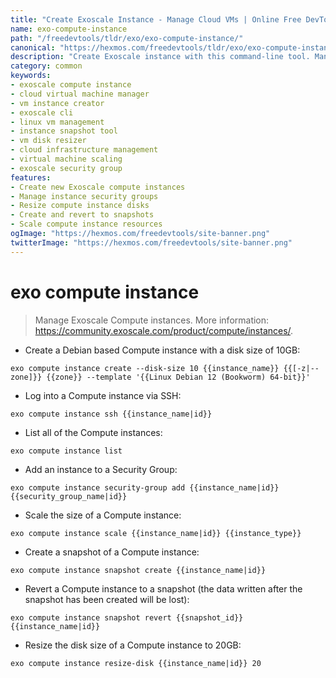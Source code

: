 ```yaml
---
title: "Create Exoscale Instance - Manage Cloud VMs | Online Free DevTools by Hexmos"
name: exo-compute-instance
path: "/freedevtools/tldr/exo/exo-compute-instance/"
canonical: "https://hexmos.com/freedevtools/tldr/exo/exo-compute-instance/"
description: "Create Exoscale instance with this command-line tool. Manage cloud VMs and virtual machines on Exoscale infrastructure. Free online tool, no registration required."
category: common
keywords:
- exoscale compute instance
- cloud virtual machine manager
- vm instance creator
- exoscale cli
- linux vm management
- instance snapshot tool
- vm disk resizer
- cloud infrastructure management
- virtual machine scaling
- exoscale security group
features:
- Create new Exoscale compute instances
- Manage instance security groups
- Resize compute instance disks
- Create and revert to snapshots
- Scale compute instance resources
ogImage: "https://hexmos.com/freedevtools/site-banner.png"
twitterImage: "https://hexmos.com/freedevtools/site-banner.png"
---
```


# exo compute instance

> Manage Exoscale Compute instances.
> More information: <https://community.exoscale.com/product/compute/instances/>.

- Create a Debian based Compute instance with a disk size of 10GB:

`exo compute instance create --disk-size 10 {{instance_name}} {{[-z|--zone]}} {{zone}} --template '{{Linux Debian 12 (Bookworm) 64-bit}}'`

- Log into a Compute instance via SSH:

`exo compute instance ssh {{instance_name|id}}`

- List all of the Compute instances:

`exo compute instance list`

- Add an instance to a Security Group:

`exo compute instance security-group add {{instance_name|id}} {{security_group_name|id}}`

- Scale the size of a Compute instance:

`exo compute instance scale {{instance_name|id}} {{instance_type}}`

- Create a snapshot of a Compute instance:

`exo compute instance snapshot create {{instance_name|id}}`

- Revert a Compute instance to a snapshot (the data written after the snapshot has been created will be lost):

`exo compute instance snapshot revert {{snapshot_id}} {{instance_name|id}}`

- Resize the disk size of a Compute instance to 20GB:

`exo compute instance resize-disk {{instance_name|id}} 20`
